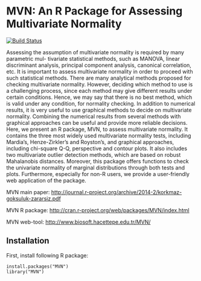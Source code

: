 # MVN: An R Package for Assessing Multivariate Normality[![Build Status](https://travis-ci.org/selcukorkmaz/MVN.svg?branch=master)](https://travis-ci.org/selcukorkmaz/MVN)Assessing the assumption of multivariate normality is required by many parametric mul- tivariate statistical methods, such as MANOVA, linear discriminant analysis, principal component analysis, canonical correlation, etc. It is important to assess multivariate normality in order to proceed with such statistical methods. There are many analytical methods proposed for checking multivariate normality. However, deciding which method to use is a challenging process, since each method may give different results under certain conditions. Hence, we may say that there is no best method, which is valid under any condition, for normality checking. In addition to numerical results, it is very useful to use graphical methods to decide on multivariate normality. Combining the numerical results from several methods with graphical approaches can be useful and provide more reliable decisions. Here, we present an R package, MVN, to assess multivariate normality. It contains the three most widely used multivariate normality tests, including Mardia’s, Henze-Zirkler’s and Royston’s, and graphical approaches, including chi-square Q-Q, perspective and contour plots. It also includes two multivariate outlier detection methods, which are based on robust Mahalanobis distances. Moreover, this package offers functions to check the univariate normality of marginal distributions through both tests and plots. Furthermore, especially for non-R users, we provide a user-friendly web application of the package.MVN main paper: http://journal.r-project.org/archive/2014-2/korkmaz-goksuluk-zararsiz.pdfMVN R package: http://cran.r-project.org/web/packages/MVN/index.htmlMVN web-tool: http://www.biosoft.hacettepe.edu.tr/MVN/Installation------------First, install following R package:    install.packages("MVN")    library("MVN")
